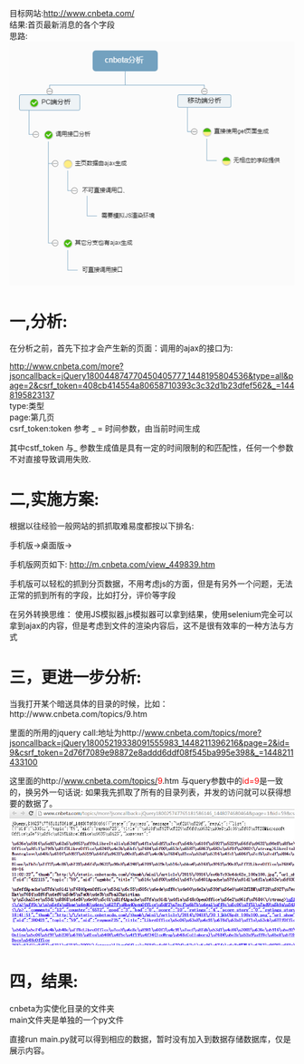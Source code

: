 
目标网站:http://www.cnbeta.com/
<br>
结果:首页最新消息的各个字段
<br>
思路:
<br>
<img src="./imgs/cnbeta.png"> </img>

<h1>一,分析:</h1>
在分析之前，首先下拉才会产生新的页面：调用的ajax的接口为:

http://www.cnbeta.com/more?jsoncallback=jQuery180044874770450405777_1448195804536&type=all&page=2&csrf_token=408cb414554a80658710393c3c32d1b23dfef562&_=1448195823137
<br>
type:类型
<br>
page:第几页
<br>
csrf_token:token 参考
_ = 时间参数，由当前时间生成

其中cstf_token 与_  参数生成值是具有一定的时间限制的和匹配性，任何一个参数不对直接导致调用失败.




<h1>二,实施方案:</h1>

根据以往经验一般网站的抓抓取难易度都按以下排名:

手机版->桌面版->

手机版网页如下:
http://m.cnbeta.com/view_449839.htm

手机版可以轻松的抓到分页数据，不用考虑js的方面，但是有另外一个问题，无法正常的抓到所有的字段，比如打分，评价等字段

在另外转换思维：
使用JS模拟器,js模拟器可以拿到结果，使用selenium完全可以拿到ajax的内容，但是考虑到文件的渲染内容后，这不是很有效率的一种方法与方式


<h1>三，更进一步分析:</h1>
当我打开某个暗送具体的目录的时候，比如：http://www.cnbeta.com/topics/9.htm

里面的所用的jquery call:地址为http://www.cnbeta.com/topics/more?jsoncallback=jQuery18005219338091555983_1448211396216&page=2&id=9&csrf_token=2d76f7089e98872e8addd6ddf08f545ba995e398&_=1448211433100

这里面的http://www.cnbeta.com/topics/<font color="red">9</font>.htm 与query参数中的<font color="red">id=9</font>是一致的，换另外一句话说:
如果我先抓取了所有的目录列表，并发的访问就可以获得想要的数据了。
<img src="./imgs/jsonquery.png"> </img>


<h1>四，结果:</h1>
cnbeta为实使化目录的文件夹
<br>
main文件夹是单独的一个py文件

直接run main.py就可以得到相应的数据，暂时没有加入到数据存储数据库，仅是展示内容。


